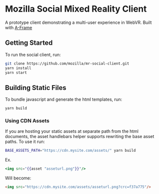 # Mozilla Social Mixed Reality Client

A prototype client demonstrating a multi-user experience in WebVR. Built with
[A-Frame](https://github.com/aframevr/aframe/)

## Getting Started

To run the social client, run:

```sh
git clone https://github.com/mozilla/mr-social-client.git
yarn install
yarn start
```

## Building Static Files

To bundle javascript and generate the html templates, run:

```sh
yarn build
```

### Using CDN Assets

If you are hosting your static assets at separate path from the html documents,
the asset handlebars helper supports rewriting the base asset paths. To use it
run:

```sh
BASE_ASSETS_PATH="https://cdn.mysite.com/assets/" yarn build
```

Ex.

```hbs
<img src="{{asset "asseturl.png"}}"/>
```

Will become:

```html
<img src="https://cdn.mysite.com/assets/asseturl.png?crc=f37a775"/>
```
